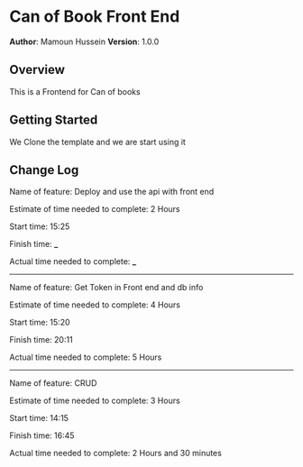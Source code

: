# Can of Book Front End

**Author**: Mamoun Hussein
**Version**: 1.0.0

## Overview

This is a Frontend for Can of books

## Getting Started

We Clone the template and we are start using it

## Change Log

Name of feature: Deploy and use the api with front end

Estimate of time needed to complete: 2 Hours

Start time: 15:25

Finish time: **\_**

Actual time needed to complete: **\_**

---

Name of feature: Get Token in Front end and db info

Estimate of time needed to complete: 4 Hours

Start time: 15:20

Finish time: 20:11

Actual time needed to complete: 5 Hours

---

Name of feature: CRUD

Estimate of time needed to complete: 3 Hours

Start time: 14:15

Finish time: 16:45

Actual time needed to complete: 2 Hours and 30 minutes
